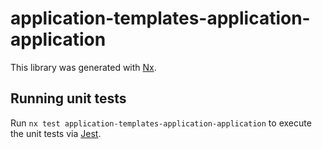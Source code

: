 # application-templates-application-application

This library was generated with [Nx](https://nx.dev).

## Running unit tests

Run `nx test application-templates-application-application` to execute the unit tests via [Jest](https://jestjs.io).
